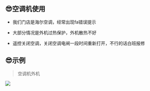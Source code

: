 ## 😎空调机使用

* 我们门店是海尔空调，经常出现fa错误提示

* 大部分情况是外机过热保护，外机散热不好

* 遥控关闭空调，关闭空调电闸一段时间重新打开，不行的话白班报修

## 😎示例

> 空调机外机

![](https://gitcode.net/GaloisField/WORKFLOWS4COMPANY/-/raw/master/resources/pic/equipment/外机空调.jpeg)
